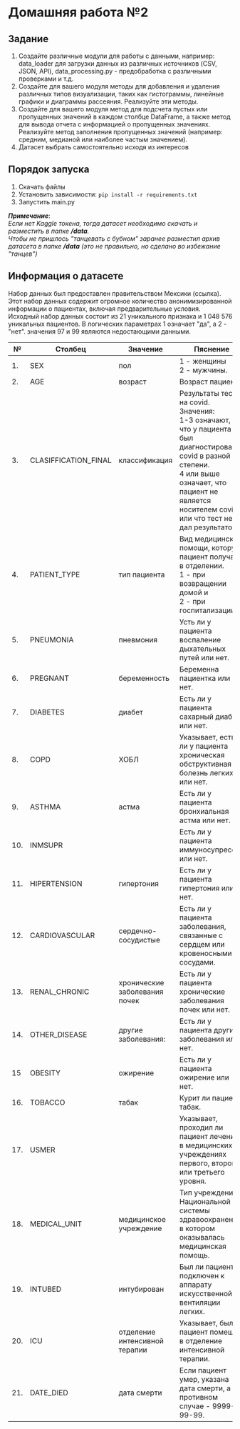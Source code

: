 # Домашняя работа №2

## Задание
1. Создайте различные модули для работы с данными, например: data_loader для загрузки данных из различных источников (CSV, JSON, API), data_processing.py - предобработка с различными проверками и т.д.
2. Создайте для вашего модуля методы для добавления и удаления различных типов визуализации, таких как гистограммы, линейные графики и диаграммы рассеяния. Реализуйте эти методы. 
3. Создайте для вашего модуля метод для подсчета пустых или пропущенных значений в каждом столбце DataFrame, а также метод для вывода отчета с информацией о пропущенных значениях. Реализуйте метод заполнения пропущенных значений (например: средним, медианой или наиболее частым значением).
4. Датасет выбрать самостоятельно исходя из интересов

## Порядок запуска
1. Скачать файлы 
2. Установить зависимости: `pip install -r requirements.txt `
3. Запустить main.py

**_Примечание_**:<br>
_Если нет Kaggle токена, тогда датасет необходимо скачать и разместить в папке **/data**.<br>
Чтобы не пришлось "танцевать с бубном" заранее разместил архив датасета в папке **/data** (это не правильно, но сделано во избежание "танцев")_

## Информация о датасете

Набор данных был предоставлен правительством Мексики (ссылка). 
Этот набор данных содержит огромное количество анонимизированной информации о пациентах, 
включая предварительные условия. Исходный набор данных состоит из 21 уникального признака и 1 048 576
уникальных пациентов. В логических параметрах 1 означает "да", а 2 - "нет". значения 97 и 99 
являются недостающими данными.

| №   | Столбец              | Значение                      | Пяснение                                                                                                                                                                                                         |
|-----|----------------------|-------------------------------|------------------------------------------------------------------------------------------------------------------------------------------------------------------------------------------------------------------|
| 1.  | SEX                  | пол                           | 1 - женщины<br>2 - мужчины.                                                                                                                                                                                      |
| 2.  | AGE                  | возраст                       | Возраст      пациента.                                                                                                                                                                                           |
| 3.  | CLASIFFICATION_FINAL | классификация                 | Результаты теста на covid. Значения:<br> 1-3 означают, что у пациента был диагностирован covid в разной степени.<br>4 или выше означает, что пациент не является носителем covid или что тест не дал результатов. |
| 4.  | PATIENT_TYPE         | тип пациента                  | Вид медицинской помощи, которую пациент получал в отделении. <br>1 - при возвращении домой и <br>2 - при госпитализации.                                                                                         |
| 5.  | PNEUMONIA            | пневмония                     | Усть ли у пациента воспаление дыхательных путей или нет.                                                                                                                                                         |
| 6.  | PREGNANT             | беременность                  | Беременна пациентка или нет.                                                                                                                                                                                     |
| 7.  | DIABETES             | диабет                        | Есть ли у пациента сахарный диабет или нет.                                                                                                                                                                      |
| 8.  | COPD                 | ХОБЛ                          | Указывает, есть ли у пациента хроническая обструктивная болезнь легких или нет.                                                                                                                                  |
| 9.  | ASTHMA               | астма                         | Есть ли у пациента бронхиальная астма или нет.                                                                                                                                                                   |
| 10. | INMSUPR              |                               | Есть ли у пациента иммуносупрессия или нет.                                                                                                                                                                      |
| 11. | HIPERTENSION         | гипертония                    | Есть ли у пациента гипертония или нет.                                                                                                                                                                           |
| 12. | CARDIOVASCULAR       | сердечно-сосудистые           | Есть ли у пациента заболевания, связанные с сердцем или кровеносными сосудами.                                                                                                                                   |
| 13. | RENAL_CHRONIC        | хронические заболевания почек | Есть ли у пациента хронические заболевания почек или нет.                                                                                                                                                        |
| 14. | OTHER_DISEASE        | другие заболевания:           | Есть ли у пациента другие заболевания или нет.                                                                                                                                                                   |
| 15  | OBESITY              | ожирение                      | Есть ли у пациента ожирение или нет.                                                                                                                                                                             |
| 16. | TOBACCO              | табак                         | Курит ли пациент табак.                                                                                                                                                                                          |
| 17. | USMER                |                               | Указывает, проходил ли пациент лечение в медицинских учреждениях первого, второго или третьего уровня.                                                                                                           |
| 18. | MEDICAL_UNIT         | медицинское учреждение        | Тип учреждения Национальной системы здравоохранения, в котором оказывалась медицинская помощь.                                                                                                                   |
| 19. | INTUBED              | интубирован                   | Был ли пациент подключен к аппарату искусственной вентиляции легких.                                                                                                                                             |
| 20. | ICU                  | отделение интенсивной терапии | Указывает, был ли пациент помещен в отделение интенсивной терапии.                                                                                                                                               |
| 21. | DATE_DIED            | дата смерти                   | Если пациент умер, указана дата смерти, а в противном случае - 9999-99-99.                                                                                                                                       |
